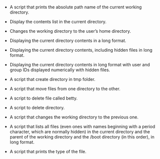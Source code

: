 -  A script that prints the absolute path name of the current working directory.

-  Display the contents list in the current directory.

-  Changes the working directory to the user’s home directory.

-  Displaying the  current directory contents in a long format.

-  Displaying the current directory contents, including hidden files in long format.

-  Displaying the current directory contents in long format  with user and group IDs displayed numerically with hidden files.

-  A script that create directory in tmp folder.

-  A script that move files from one directory to the other.

-  A script to delete file called betty.

-  A script to delete directory.

-  A script that changes the working directory to the previous one.

-  A script that lists all files  (even ones with names beginning with a period character, which are normally hidden) in the current directory and the parent of the working directory and the /boot directory (in this order), in long format.

-  A script that prints the type of the file.
